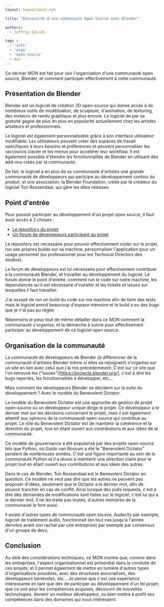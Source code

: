 ```yaml
---
layout: layout/post.njk

title: "Découverte d'une communauté Open Source avec Blender"

authors:
  - Jeffrey Edisah

tags :
  - 'info'
  - 'orga'
  - 'open-source'
  - mon
---
```


<!-- début résumé -->

Ce dernier MON est fait pour voir l'organisation d'une communauté open source, Blender, et comment participer effectivement à cette communauté.

<!-- fin résumé -->

## Présentation de Blender 

Blender est un logiciel de création 3D open-source qui donne accès à de nombreux outils de modélisation, de sculpture, d'animation, de texturing, des moteurs de rendu graphique et plus encore. Le logiciel de par sa gratuité gagne de plus en plus en popularité actuellement chez les artistes amateurs et professionnels.

Le logiciel est également personnalisable grâce à son interface utilisateur modifiable. Les utilisateurs peuvent créer des espaces de travail spécifiques à leurs besoins et préférences et peuvent personnaliser les raccourcis clavier et les menus pour accélérer leur workflow. Il est également possible d'étendre les fonctionnalités de Blender en utilisant des add-ons créés par la communauté.

De fait, le logiciel a en plus de sa communauté d'artistes une grande communauté de développeurs qui participe au développement continu du produit, et une association, la Blender Foundation, créée par le créateur du logiciel Ton Roosendaal, qui gère les dites releases.

## Point d'entrée

Pour pouvoir participer au développement d'un projet open source, il faut avoir accès à 2 choses :

- [Le repository du projet](https://github.com/blender/blender)
- [Un forum de développeurs participant au projet](https://developer.blender.org/)
  
Le repository est nécessaire pour pouvoir effectivement coder sur le projet, run ses propres builds sur sa machine, personnaliser l'application pour un usage personnel (ou professionnel pour les Technical Directors des studios).

Le forum de développeurs est lui nécessaire pour effectivement contribuer à la communauté Blender, et travailler au développement du logiciel. Le forum donne le point d'entrée, comment run le code sur notre machine, les dépendances qu'il est nécessaire d'installer et les tickets et issues sur lesquelles il faut travailler.

J'ai essayé de run un build du code sur ma machine afin de faire des tests mais le logiciel prend beaucoup d'espace mémoire et le build a eu des bugs que je n'ai pas pu régler.

Néanmoins je peux tout de même détailler dans ce MON comment la communauté s'organise, et la démarche à suivre pour effectivement participer au développement de ce logiciel open source.

## Organisation de la communauté

La communauté de développeurs de Blender (à différencier de la communauté d'artistes Blender même si elles se rejoignent) s'organise sur un site en lien avec celui que j'ai mis précédemment. C'est sur ce site que l'on retrouve les ("issues")[https://projects.blender.org/], c'est à dire les bugs reportés, les fonctionnalités à développer, etc...

Mais comment les développeurs Blender se décident sur la suite du développement ? Avec le modèle du Benevolent Dictator.

Le modèle du Benevolent Dictator est une approche de gestion de projet open-source où un développeur unique dirige le projet. Ce développeur a le dernier mot sur les décisions concernant le projet, mais il est également attentif aux opinions de la communauté open-source qui contribue au projet. Le rôle du Benevolent Dictator est de maintenir la cohérence et la direction du projet, tout en étant ouvert aux contributions et aux idées de la communauté.

Ce modèle de gouvernance a été popularisé par des projets open-source tels que Python, où Guido van Rossum a été le "Benevolent Dictator" pendant de nombreuses années. C'est une figure importante au sein de la communauté Python et il a réussi à maintenir une direction claire pour le projet tout en étant ouvert aux contributions et aux idées des autres.

Dans le cas de Blender, Ton Roosendaal est le Benevolent Dictator en question. Ce modèle ne veut pas dire que les autres ne peuvent pas proposer d'idées, seulement que le Dictator a le dernier mot, afin de pouvoir trancher en cas de conflit. Ainsi lorsque des pulls requests, c'est à dire des demandes de modifications sont faites sur le logiciel, c'est lui qui a le dernier mot. Il ne les traite pas toutes, d'autres membres de la communauté le font aussi

Il existe d'autres types de communauté open source, Audacity par exemple, logiciel de traitement audio, fonctionnait (en tout cas jusqu'à l'année dernière avant son rachat par une entreprise) par exemple par consensus d'un groupe de devs.

## Conclusion

Au delà des considérations techniques, ce MON montre que, comme dans les entreprises, l'aspect organisationnel est primordial dans la conduite de ces projets, et il permet également de mettre en lumière d'autres types d'organisations possibles, avec des structures associatives, des développeurs bénévoles, etc...
Je pense que c'est une expérience intéressante en tant que dev de participer au développement d'un tel projet, que ce soit pour les compétences acquises, découvrir de nouvelles technologies, devenir un meilleur développeur, ou bien mettre à profit ses compétences dans des domaines qui nous intéressent.